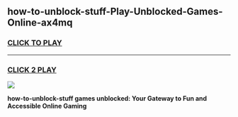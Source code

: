 
## how-to-unblock-stuff-Play-Unblocked-Games-Online-ax4mq
<h3>
<a href="https://premium76.site?title=how-to-unblock-stuff&ref=25A">CLICK TO PLAY</a></h3>
<hr>

<h3>
<a href="https://premium76.site?title=how-to-unblock-stuff&ref=25A">CLICK 2 PLAY</a>
  
</h3>

<a href="https://premium76.site?title=how-to-unblock-stuff&ref=25A"><img src="https://clearcache.store/games.png"></a>


**how-to-unblock-stuff games unblocked: Your Gateway to Fun and Accessible Online Gaming**
